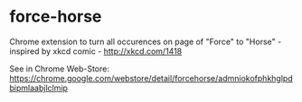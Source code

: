 force-horse
===========

Chrome extension to turn all occurences on page of "Force" to "Horse" - inspired by xkcd comic - http://xkcd.com/1418


See in Chrome Web-Store: https://chrome.google.com/webstore/detail/forcehorse/admniokofphkhglpdbipmlaabjlclmip
